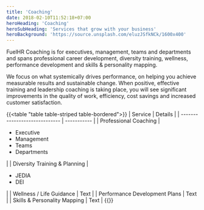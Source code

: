 ```yaml
---
title: 'Coaching'
date: 2018-02-10T11:52:18+07:00
heroHeading: 'Coaching'
heroSubHeading: 'Services that grow with your business'
heroBackground: 'https://source.unsplash.com/eluzJSfkNCk/1600x400'
---
```

FuelHR Coaching is for executives, management, teams and departments and spans professional career development, diversity training, wellness, performance development and skills & personality mapping. ​

We focus on what systemically drives performance, on helping you achieve measurable results and sustainable change. When positive, effective training and leadership coaching is taking place, you will see significant improvements in the quality of work, efficiency, cost savings and increased customer satisfaction.

{{<table "table table-striped table-bordered">}}
| Service                       | Details     |
| ----------------------------- | ----------- |
| Professional Coaching         | <ul><li>Executive</li><li>Management</li><li>Teams</li><li>Departments</li></ul> |
| Diversity Training & Planning | <ul><li>JEDIA</li><li>DEI</li></ul> |
| Wellness / Life Guidance      | Text |
| Performance Development Plans | Text |
| Skills & Personality Mapping  | Text |
{{</table>}}